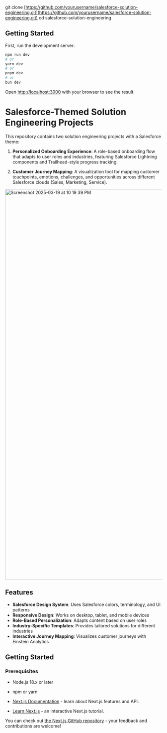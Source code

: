 git clone [https://github.com/yourusername/salesforce-solution-engineering.git](https://github.com/yourusername/salesforce-solution-engineering.git)
cd salesforce-solution-engineering

## Getting Started

First, run the development server:

```bash
npm run dev
# or
yarn dev
# or
pnpm dev
# or
bun dev
```

Open [http://localhost:3000](http://localhost:3000) with your browser to see the result.

# Salesforce-Themed Solution Engineering Projects

This repository contains two solution engineering projects with a Salesforce theme:

1. **Personalized Onboarding Experience**: A role-based onboarding flow that adapts to user roles and industries, featuring Salesforce Lightning components and Trailhead-style progress tracking.

2. **Customer Journey Mapping**: A visualization tool for mapping customer touchpoints, emotions, challenges, and opportunities across different Salesforce clouds (Sales, Marketing, Service).
  <img width="1253" alt="Screenshot 2025-03-19 at 10 19 39 PM" src="https://github.com/user-attachments/assets/5223b609-9b90-47d1-a0ee-4d7ef591f1fe" />


## Features

- **Salesforce Design System**: Uses Salesforce colors, terminology, and UI patterns
- **Responsive Design**: Works on desktop, tablet, and mobile devices
- **Role-Based Personalization**: Adapts content based on user roles
- **Industry-Specific Templates**: Provides tailored solutions for different industries
- **Interactive Journey Mapping**: Visualizes customer journeys with Einstein Analytics

## Getting Started

### Prerequisites

- Node.js 18.x or later
- npm or yarn

- [Next.js Documentation](https://nextjs.org/docs) - learn about Next.js features and API.
- [Learn Next.js](https://nextjs.org/learn) - an interactive Next.js tutorial.

You can check out [the Next.js GitHub repository](https://github.com/vercel/next.js) - your feedback and contributions are welcome!

